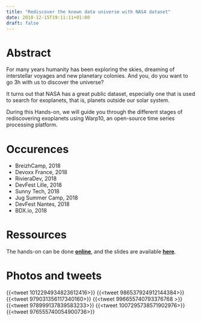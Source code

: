 ```yaml
---
title: "Rediscover the known data universe with NASA dataset"
date: 2018-12-15T19:11:11+01:00
draft: false
---
```


# Abstract

For many years humanity has been exploring the skies, dreaming of interstellar voyages and new planetary colonies. And you, do you want to go 3h with us to discover the universe?

It turns out that NASA has a great public dataset, especially one that is used to search for exoplanets, that is, planets outside our solar system.

During this Hands-on, we will guide you through the different stages of rediscovering exoplanets using Warp10, an open-source time series processing platform.


# Occurences

* BreizhCamp, 2018
* Devoxx France, 2018
* RivieraDev, 2018
* DevFest Lille, 2018
* Sunny Tech, 2018
* Jug Summer Camp, 2018
* DevFest Nantes, 2018
* BDX.io, 2018

# Ressources

The hands-on can be done **[online](https://helloexoworld.github.io/hew-hands-on/)**, and the slides are available **[here](https://docs.google.com/presentation/d/1-nK1aOsan8w9KGXu-4T0F2KknG90Eiq-tNf_fUzHhu0/edit?usp=sharing)**.

# Photos and tweets

{{<tweet 1012294934823612416>}}
{{<tweet 986537924912144384>}}
{{<tweet 979031356117340160>}}
{{<tweet 996655740793376768 >}}
{{<tweet  978999137839583233>}}
{{<tweet  1007295738571902976>}}
{{<tweet 976555740054900736>}}